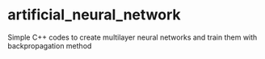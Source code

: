 # artificial_neural_network
Simple C++ codes to create multilayer neural networks and train them with backpropagation method
